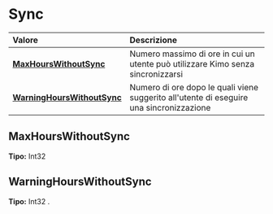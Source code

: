 # Sync

| Valore | Descrizione |
| :--- | :--- |
| [**MaxHoursWithoutSync**](sync.md#maxhourswithoutsync) | Numero massimo di ore in cui un utente può utilizzare Kimo senza sincronizzarsi |
| [**WarningHoursWithoutSync**](sync.md#warninghourswithoutsync) | Numero di ore dopo le quali viene suggerito all'utente di eseguire una sincronizzazione |

## MaxHoursWithoutSync

**Tipo:** Int32

## WarningHoursWithoutSync

**Tipo:** Int32
.